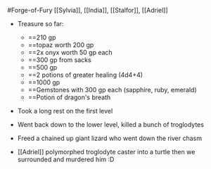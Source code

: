 #Forge-of-Fury 
[[Sylvia]], [[India]], [[Stalfor]], [[Adriel]]

- Treasure so far:
	- ==210 gp
	- ==topaz worth 200 gp
	- ==2x onyx worth 50 gp each
	- ==300 gp from sacks
	- ==500 gp
	- ==2 potions of greater healing (4d4+4)
	- ==1000 gp
	- ==Gemstones with 300 gp each (sapphire, ruby, emerald)
	- ==Potion of dragon's breath

- Took a long rest on the first level
- Went back down to the lower level, killed a bunch of troglodytes
- Freed a chained up giant lizard who went down the river chasm
- [[Adriel]] polymorphed troglodyte caster into a turtle then we surrounded and murdered him :D